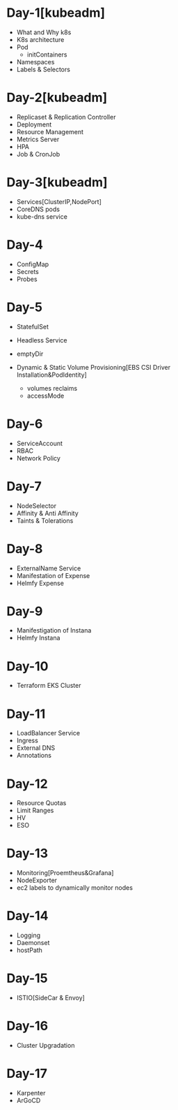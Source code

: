 # Day-1[kubeadm]
- What and Why k8s
- K8s architecture
- Pod
  - initContainers
- Namespaces
- Labels & Selectors

# Day-2[kubeadm]
- Replicaset & Replication Controller
- Deployment
- Resource Management
- Metrics Server
- HPA
- Job & CronJob

# Day-3[kubeadm]
- Services[ClusterIP,NodePort]
- CoreDNS pods
- kube-dns service

# Day-4
- ConfigMap
- Secrets
- Probes

# Day-5
- StatefulSet
- Headless Service
- emptyDir

- Dynamic & Static Volume Provisioning[EBS CSI Driver Installation&PodIdentity]
  - volumes reclaims
  - accessMode

# Day-6
- ServiceAccount
- RBAC
- Network Policy

# Day-7
- NodeSelector
- Affinity & Anti Affinity
- Taints & Tolerations

# Day-8
- ExternalName Service
- Manifestation of Expense
- Helmfy Expense

# Day-9
- Manifestigation of Instana
- Helmfy Instana

# Day-10
- Terraform EKS Cluster 

# Day-11
- LoadBalancer Service
- Ingress
- External DNS
- Annotations

# Day-12
- Resource Quotas
- Limit Ranges
- HV
- ESO

# Day-13
- Monitoring[Proemtheus&Grafana]
- NodeExporter
- ec2 labels to dynamically monitor nodes

# Day-14
- Logging
- Daemonset
- hostPath

# Day-15
- ISTIO[SideCar & Envoy]

# Day-16
- Cluster Upgradation 

# Day-17
- Karpenter
- ArGoCD







